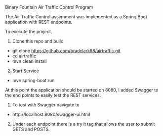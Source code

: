 Binary Fountain Air Traffic Control Program

The Air Traffic Control assignment was implemented as a Spring Boot application with REST endpoints.  

To execute the project, 

1. Clone this repo and build
  * git clone https://github.com/bradclark98/airtraffic.git
  * cd airtraffic
  * mvn clean install
2. Start Service
  * mvn spring-boot:run

At this point the application should be started on 8080, I added Swagger to the end points to easily test the REST services.  

1. To test with Swagger navigate to 
  * http://localhost:8080/swagger-ui.html
2. Under each endpoint there is a try it tag that allows the user to submit GETS and POSTS.

